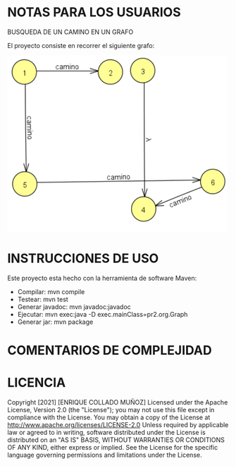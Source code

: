 # NOTAS PARA LOS USUARIOS #

BUSQUEDA DE UN CAMINO EN UN GRAFO

El proyecto consiste en recorrer el siguiente grafo:

<img src="screenshots/icono.png" height="400" alt="Capturas de pantalla"/>

# INSTRUCCIONES DE USO #

Este proyecto esta hecho con la herramienta de software Maven:

*  Compilar: 
mvn compile
*  Testear:
mvn test
*  Generar javadoc:
mvn javadoc:javadoc
*  Ejecutar:
mvn exec:java -D exec.mainClass=pr2.org.Graph
*  Generar jar:
mvn package
# COMENTARIOS DE COMPLEJIDAD #

# LICENCIA #
Copyright [2021] [ENRIQUE COLLADO MUÑOZ]
Licensed under the Apache License, Version 2.0 (the "License");
you may not use this file except in compliance with the License.
You may obtain a copy of the License at
http://www.apache.org/licenses/LICENSE-2.0
Unless required by applicable law or agreed to in writing,
software
distributed under the License is distributed on an "AS IS" BASIS,
WITHOUT WARRANTIES OR CONDITIONS OF ANY KIND, either express or
implied.
See the License for the specific language governing permissions
and
limitations under the License.

 